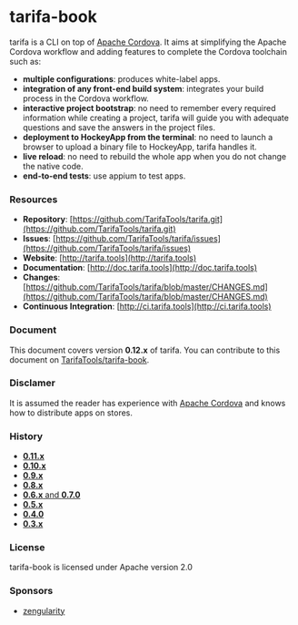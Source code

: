 # tarifa-book

tarifa is a CLI on top of [Apache Cordova](http://cordova.apache.org/).
It aims at simplifying the Apache Cordova workflow and adding features to complete the Cordova toolchain such as:

* **multiple configurations**: produces white-label apps.
* **integration of any front-end build system**: integrates your build process in the Cordova workflow.
* **interactive project bootstrap**: no need to remember every required information while creating a project, tarifa will guide you
with adequate questions and save the answers in the project files.
* **deployment to HockeyApp from the terminal**: no need to launch a browser to upload a binary file to HockeyApp, tarifa handles it.
* **live reload**: no need to rebuild the whole app when you do not change the native code.
* **end-to-end tests**: use appium to test apps.

### Resources

* **Repository**: [https://github.com/TarifaTools/tarifa.git](https://github.com/TarifaTools/tarifa.git)
* **Issues**: [https://github.com/TarifaTools/tarifa/issues](https://github.com/TarifaTools/tarifa/issues)
* **Website**: [http://tarifa.tools](http://tarifa.tools)
* **Documentation**: [http://doc.tarifa.tools](http://doc.tarifa.tools)
* **Changes**: [https://github.com/TarifaTools/tarifa/blob/master/CHANGES.md](https://github.com/TarifaTools/tarifa/blob/master/CHANGES.md)
* **Continuous Integration**: [http://ci.tarifa.tools](http://ci.tarifa.tools)

### Document

This document covers version **0.12.x** of tarifa. You can contribute to this document on [TarifaTools/tarifa-book](https://github.com/TarifaTools/tarifa-book.git).

### Disclamer

It is assumed the reader has experience with [Apache Cordova](http://cordova.apache.org/) and knows how to distribute apps on stores.

### History

* [**0.11.x**](https://github.com/TarifaTools/tarifa-book/tree/0.11.0)
* [**0.10.x**](https://github.com/TarifaTools/tarifa-book/tree/0.10.0)
* [**0.9.x**](https://github.com/TarifaTools/tarifa-book/tree/0.9.0)
* [**0.8.x**](https://github.com/TarifaTools/tarifa-book/tree/0.8.0)
* [**0.6.x** and **0.7.0**](https://github.com/TarifaTools/tarifa-book/tree/0.7.0)
* [**0.5.x**](https://github.com/TarifaTools/tarifa-book/tree/0.5.0)
* [**0.4.0**](https://github.com/TarifaTools/tarifa-book/tree/0.4.0)
* [**0.3.x**](https://github.com/TarifaTools/tarifa-book/tree/0.3.0)

### License

tarifa-book is licensed under Apache version 2.0

### Sponsors

* [zengularity](http://zengularity.com)
